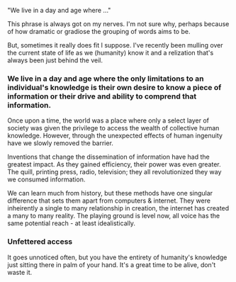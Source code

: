 <!--
{
  "title": "Day and Age",
  "tags": ["technology", "life"]
}
-->


"We live in a day and age where ..."

This phrase is always got on my nerves. I'm not sure why, perhaps because of how dramatic or gradiose the grouping of words aims to be.

But, sometimes it really does fit I suppose. I've recently been mulling over the current state of life as we (humanity) know it and a relization that's always been just behind the veil.


### We live in a day and age where the only limitations to an individual's knowledge is their own desire to know a piece of information or their drive and ability to comprend that information.

Once upon a time, the world was a place where only a select layer of society was given the privilege to access the wealth of collective human knowledge. However, through the unexpected effects of human ingenuity have we slowly removed the barrier. 

Inventions that change the dissemination of information have had the greatest impact. As they gained efficiency, their power was even greater. The quill, printing press, radio, television; they all revolutionized they way we consumed information. 

We can learn much from history, but these methods have one singular difference that sets them apart from computers &amp; internet. They were inheirently a single to many relationship in creation, the internet has created a many to many reality. The playing ground is level now, all voice has the same potential reach - at least idealistically. 

### Unfettered access

It goes unnoticed often, but you have the entirety of humanity's knowledge just sitting there in palm of your hand. It's a great time to be alive, don't waste it.





